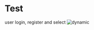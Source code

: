 # Test
user login, register and select
![dynamic](https://cloud.githubusercontent.com/assets/11382789/10422056/770e9da2-70e7-11e5-943d-f880f5326b4b.gif)
